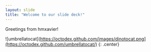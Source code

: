 ```yaml
---
layout: slide
title: "Welcome to our slide deck!"
---
```


Greetings from hmxavier!

![umbrellatocat](https://octodex.github.com/images/dinotocat.png](https://octodex.github.com/umbrellatocat/)
{: .center}



